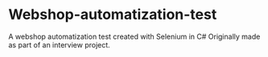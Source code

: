 # Webshop-automatization-test

A webshop automatization test created with Selenium in C#
Originally made as part of an interview project.
